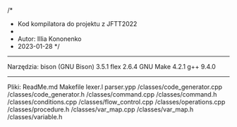 /*
 * Kod kompilatora do projektu z JFTT2022
 *
 * Autor: Illia Kononenko
 * 2023-01-28
*/


----------------------------------------
Narzędzia:
bison (GNU Bison) 3.5.1
flex 2.6.4
GNU Make 4.2.1
g++ 9.4.0

----------------------------------------
Pliki:
ReadMe.md
Makefile
lexer.l
parser.ypp
/classes/code_generator.cpp
/classes/code_generator.h
/classes/command.cpp
/classes/command.h
/classes/conditions.cpp
/classes/flow_control.cpp
/classes/operations.cpp
/classes/procedure.h
/classes/var_map.cpp
/classes/var_map.h
/classes/variable.h
